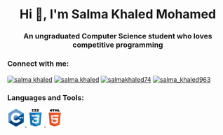 <h1 align="center">Hi 👋, I'm Salma Khaled Mohamed</h1>
<h3 align="center">An ungraduated Computer Science student who loves competitive programming</h3>

<h3 align="left">Connect with me:</h3>
<p align="left">
<a href="https://www.linkedin.com/in/salma-khaled-ba98131a9/" target="blank"><img align="center" src="https://raw.githubusercontent.com/rahuldkjain/github-profile-readme-generator/master/src/images/icons/Social/linked-in-alt.svg" alt="salma khaled" height="30" width="40" /></a>
<a href="https://codeforces.com/profile/salma.khaled" target="blank"><img align="center" src="https://raw.githubusercontent.com/rahuldkjain/github-profile-readme-generator/master/src/images/icons/Social/codeforces.svg" alt="salma.khaled" height="30" width="40" /></a>
<a href="https://www.leetcode.com/salmakhaled74" target="blank"><img align="center" src="https://raw.githubusercontent.com/rahuldkjain/github-profile-readme-generator/master/src/images/icons/Social/leet-code.svg" alt="salmakhaled74" height="30" width="40" /></a> <a href="https://www.hackerrank.com/salma_khaled963" target="blank"><img align="center" src="https://raw.githubusercontent.com/rahuldkjain/github-profile-readme-generator/master/src/images/icons/Social/hackerranka.svg" alt="salma_khaled963" height="30" width="40" /></a>
</p>

<h3 align="left">Languages and Tools:</h3>
<p align="left"> <a href="https://www.w3schools.com/cpp/" target="_blank" rel="noreferrer"> <img src="https://raw.githubusercontent.com/devicons/devicon/master/icons/cplusplus/cplusplus-original.svg" alt="cplusplus" width="40" height="40"/> </a> <a href="https://www.w3schools.com/css/" target="_blank" rel="noreferrer"> <img src="https://raw.githubusercontent.com/devicons/devicon/master/icons/css3/css3-original-wordmark.svg" alt="css3" width="40" height="40"/> </a> <a href="https://www.w3.org/html/" target="_blank" rel="noreferrer"> <img src="https://raw.githubusercontent.com/devicons/devicon/master/icons/html5/html5-original-wordmark.svg" alt="html5" width="40" height="40"/> </a> </p>
